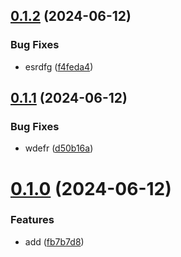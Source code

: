 ## [0.1.2](https://github.com/malikjaid/test/compare/v0.1.1...v0.1.2) (2024-06-12)


### Bug Fixes

* esrdfg ([f4feda4](https://github.com/malikjaid/test/commit/f4feda49942417b90d2ae7046e04309151f9e5c1))



## [0.1.1](https://github.com/malikjaid/test/compare/v0.1.0...v0.1.1) (2024-06-12)


### Bug Fixes

* wdefr ([d50b16a](https://github.com/malikjaid/test/commit/d50b16a47a37ae1ae8a0e6fb53abc35543863261))



# [0.1.0](https://github.com/malikjaid/test/compare/fb7b7d8484308fc4f9f75fa636e3e10b40504353...v0.1.0) (2024-06-12)


### Features

* add ([fb7b7d8](https://github.com/malikjaid/test/commit/fb7b7d8484308fc4f9f75fa636e3e10b40504353))



